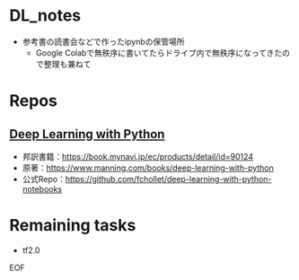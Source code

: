 # DL_notes
 * 参考書の読書会などで作ったipynbの保管場所
   * Google Colabで無秩序に書いてたらドライブ内で無秩序になってきたので整理も兼ねて

# Repos
## [Deep Learning with Python](DeepLearningwithPython)
* 邦訳書籍：https://book.mynavi.jp/ec/products/detail/id=90124
* 原著：https://www.manning.com/books/deep-learning-with-python
* 公式Repo：https://github.com/fchollet/deep-learning-with-python-notebooks

# Remaining tasks
 * tf2.0

EOF